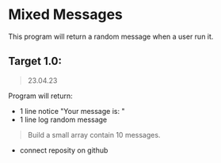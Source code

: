 # Mixed Messages

This program will return a random message when a user run it.

## Target 1.0:
> 23.04.23

Program will return:
- 1 line notice "Your message is: "
- 1 line log random message

> Build a small array contain 10 messages.

- connect reposity on github